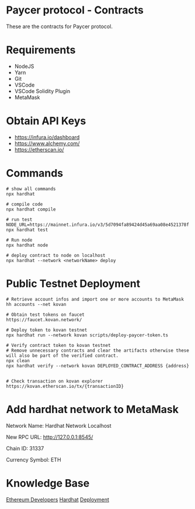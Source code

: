 # Paycer protocol - Contracts

These are the contracts for Paycer protocol.

# Requirements
- NodeJS
- Yarn
- Git
- VSCode
- VSCode Solidity Plugin
- MetaMask

# Obtain API Keys
- https://infura.io/dashboard
- https://www.alchemy.com/
- https://etherscan.io/


# Commands
```
# show all commands
npx hardhat

# compile code
npx hardhat compile

# run test
NODE_URL=https://mainnet.infura.io/v3/5d7094fa89424d45a69aa08e4521378f npx hardhat test

# Run node
npx hardhat node

# deploy contract to node on localhost
npx hardhat --network <networkName> deploy
```

# Public Testnet Deployment
```
# Retrieve account infos and import one or more accounts to MetaMask
hh accounts --net kovan

# Obtain test tokens on faucet
https://faucet.kovan.network/

# Deploy token to kovan testnet
npx hardhat run --network kovan scripts/deploy-paycer-token.ts

# Verify contract token to kovan testnet
# Remove unnecessary contracts and clear the artifacts otherwise these will also be part of the verified contract.
npx clean
npx hardhat verify --network kovan DEPLOYED_CONTRACT_ADDRESS {address}


# Check transaction on kovan explorer
https://kovan.etherscan.io/tx/{transactionID}
```

# Add hardhat network to MetaMask
Network Name:
Hardhat Network Localhost

New RPC URL:
http://127.0.0.1:8545/

Chain ID:
31337

Currency Symbol:
ETH


# Knowledge Base
[Ethereum Developers](https://ethereum.org/de/developers/)
[Hardhat](https://hardhat.org/)
[Deployment](https://hardhat.org/plugins/hardhat-deploy.html)